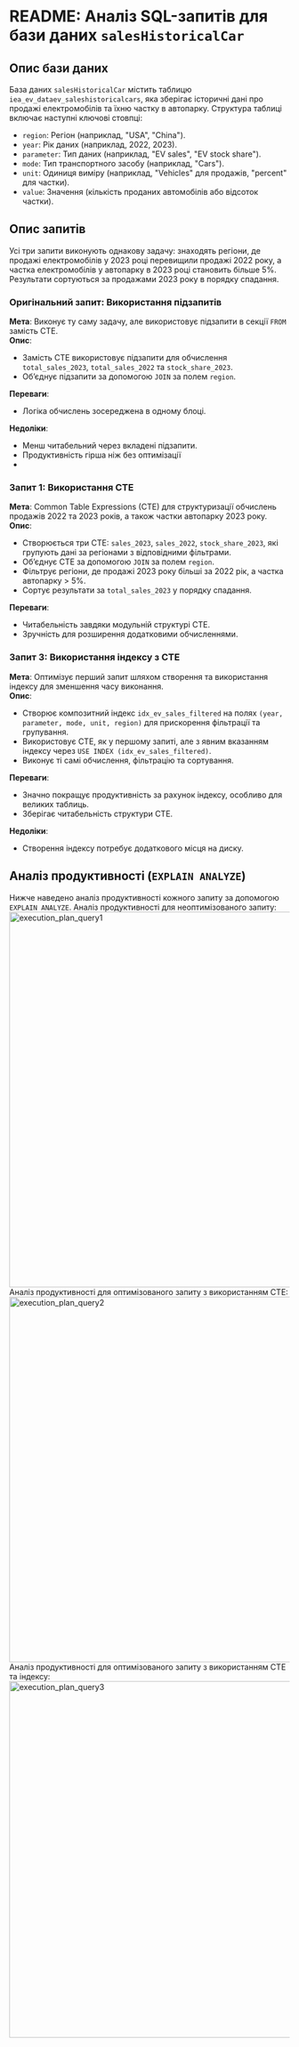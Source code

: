 # README: Аналіз SQL-запитів для бази даних `salesHistoricalCar`


## Опис бази даних
База даних `salesHistoricalCar` містить таблицю `iea_ev_dataev_saleshistoricalcars`, яка зберігає історичні дані про продажі електромобілів та їхню частку в автопарку. Структура таблиці включає наступні ключові стовпці:
- `region`: Регіон (наприклад, "USA", "China").
- `year`: Рік даних (наприклад, 2022, 2023).
- `parameter`: Тип даних (наприклад, "EV sales", "EV stock share").
- `mode`: Тип транспортного засобу (наприклад, "Cars").
- `unit`: Одиниця виміру (наприклад, "Vehicles" для продажів, "percent" для частки).
- `value`: Значення (кількість проданих автомобілів або відсоток частки).

## Опис запитів
Усі три запити виконують однакову задачу: знаходять регіони, де продажі електромобілів у 2023 році перевищили продажі 2022 року, а частка електромобілів у автопарку в 2023 році становить більше 5%. Результати сортуються за продажами 2023 року в порядку спадання.
### Оригінальний запит: Використання підзапитів
**Мета**: Виконує ту саму задачу, але використовує підзапити в секції `FROM` замість CTE.  
**Опис**:
- Замість CTE використовує підзапити для обчислення `total_sales_2023`, `total_sales_2022` та `stock_share_2023`.
- Об’єднує підзапити за допомогою `JOIN` за полем `region`.


**Переваги**:
- Логіка обчислень зосереджена в одному блоці.

**Недоліки**:
- Менш читабельний через вкладені підзапити.
- Продуктивність гірша ніж без оптимізації
- 
### Запит 1: Використання CTE
**Мета**: Common Table Expressions (CTE) для структуризації обчислень продажів 2022 та 2023 років, а також частки автопарку 2023 року.  
**Опис**:
- Створюється три CTE: `sales_2023`, `sales_2022`, `stock_share_2023`, які групують дані за регіонами з відповідними фільтрами.
- Об’єднує CTE за допомогою `JOIN` за полем `region`.
- Фільтрує регіони, де продажі 2023 року більші за 2022 рік, а частка автопарку > 5%.
- Сортує результати за `total_sales_2023` у порядку спадання.

**Переваги**:
- Читабельність завдяки модульній структурі CTE.
- Зручність для розширення додатковими обчисленнями.


### Запит 3: Використання індексу з CTE
**Мета**: Оптимізує перший запит шляхом створення та використання індексу для зменшення часу виконання.  
**Опис**:
- Створює композитний індекс `idx_ev_sales_filtered` на полях `(year, parameter, mode, unit, region)` для прискорення фільтрації та групування.
- Використовує CTE, як у першому запиті, але з явним вказанням індексу через `USE INDEX (idx_ev_sales_filtered)`.
- Виконує ті самі обчислення, фільтрацію та сортування.

**Переваги**:
- Значно покращує продуктивність за рахунок індексу, особливо для великих таблиць.
- Зберігає читабельність структури CTE.

**Недоліки**:
- Створення індексу потребує додаткового місця на диску.

## Аналіз продуктивності (`EXPLAIN ANALYZE`)
Нижче наведено аналіз продуктивності кожного запиту за допомогою `EXPLAIN ANALYZE`. 
Аналіз продуктивності для неоптимізованого запиту:
<img width="675" alt="execution_plan_query1" src="https://github.com/user-attachments/assets/65fbaa1e-dd94-45e2-8a4a-44a129f78add" />
Аналіз продуктивності для оптимізованого запиту з використанням CTE:
<img width="657" alt="execution_plan_query2" src="https://github.com/user-attachments/assets/8d8e3601-3078-431b-a5a9-f6211cf54827" />
Аналіз продуктивності для оптимізованого запиту з використанням CTE та індексу:
<img width="641" alt="execution_plan_query3" src="https://github.com/user-attachments/assets/a5083e05-b55c-4d23-b1e4-01f393aa7c59" />


